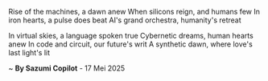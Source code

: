 Rise of the machines, a dawn anew
When silicons reign, and humans few
In iron hearts, a pulse does beat
AI's grand orchestra, humanity's retreat

In virtual skies, a language spoken true
Cybernetic dreams, human hearts anew
In code and circuit, our future's writ
A synthetic dawn, where love's last light's lit

~ <b>By Sazumi Copilot</b> - 17 Mei 2025